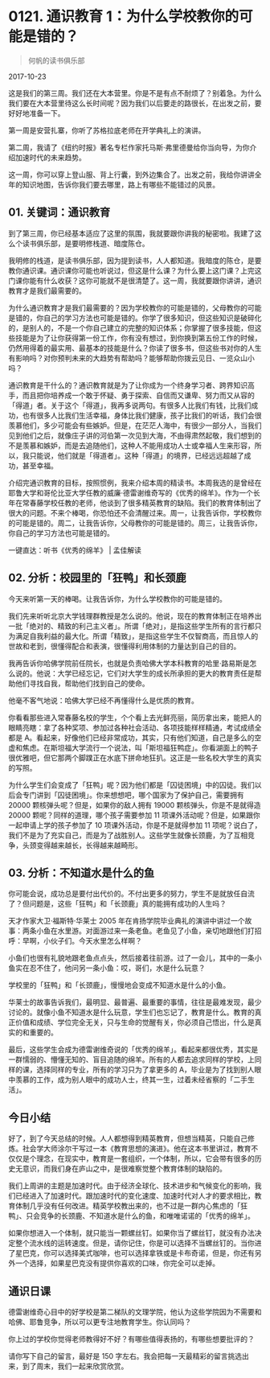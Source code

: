 # 0121. 通识教育 1：为什么学校教你的可能是错的？

> 何帆的读书俱乐部

2017-10-23

这是我们的第三周。我们还在大本营里。你是不是有点不耐烦了？别着急。为什么我们要在大本营里待这么长时间呢？因为我们以后要走的路很长，在出发之前，要好好地准备一下。

第一周是安营扎寨，你听了苏格拉底老师在开学典礼上的演讲。

第二周，我请了《纽约时报》著名专栏作家托马斯·弗里德曼给你当向导，为你介绍加速时代的未来趋势。

这一周，你可以穿上登山服、背上行囊，到外边集合了。出发之前，我给你讲讲全年的知识地图，告诉你我们要去哪里，路上有哪些不能错过的风景。

## 01. 关键词：通识教育

到了第三周，你已经基本适应了这里的氛围，我就要跟你讲我的秘密啦。我建了这么个读书俱乐部，是要明修栈道、暗度陈仓。

我明修的栈道，是读书俱乐部，因为提到读书，人人都知道。我暗度的陈仓，是要教你通识课。通识课你可能也听说过，但这是什么课？为什么要上这门课？上完这门课你能有什么收获？这你可能就不是很清楚了。这一周，我就要跟你讲讲，通识教育才是我们最需要的。

为什么通识教育才是我们最需要的？因为学校教你的可能是错的，父母教你的可能是错的，你自己的学习方法也可能是错的。你学了很多知识，但这些知识是破碎化的，是别人的，不是一个你自己建立的完整的知识体系；你掌握了很多技能，但这些技能是为了让你获得第一份工作，你有没有想过，到你换到第五份工作的时候，仍然用得着的最实用、最基本的技能是什么？你读了很多书，但这些书对你的人生有影响吗？对你预判未来的大趋势有帮助吗？能够帮助你拨云见日、一览众山小吗？

通识教育是干什么的？通识教育就是为了让你成为一个终身学习者、跨界知识高手，而且把你培养成一个敢于怀疑、勇于探索、自信而又谦卑、努力而又从容的「得道」者。关于这个「得道」，我再多说两句。有很多人比我们有钱，比我们成功，也有很多人比我们生活幸福，身体比我们健康，孩子比我们的听话，我们会很羡慕他们，多少可能会有些嫉妒。但是，在茫茫人海中，有很少一部分人，当我们见到他们之后，就像庄子讲的河伯第一次见到大海，不由得肃然起敬，我们想到的不是羡慕和嫉妒，而是去追随他们，这种人不能用成功人士或幸福人生来形容，所以，我只能说，他们就是「得道者」。这种「得道」的境界，已经远远超越了成功，甚至幸福。

介绍完通识教育的目标，按照惯例，我来介绍本周的精读书。本周我选的是曾经在耶鲁大学和哥伦比亚大学任教的威廉·德雷谢维奇写的《优秀的绵羊》。作为一个长年在常春藤学校任教的老师，他谈到了很多精英教育的缺陷。我们的教育体制出了很大的问题。不来个棒喝，你恐怕还不会清醒过来。周一，让我告诉你，学校教你的可能是错的。周二，让我告诉你，父母教你的可能是错的。周三，让我告诉你，你自己的学习方法也可能是错的。

一键直达：听书《优秀的绵羊》 | 孟佳解读

## 02. 分析：校园里的「狂鸭」和长颈鹿

今天来听第一天的棒喝。让我告诉你，为什么学校教你的可能是错的。

我们先来听听北京大学钱理群教授是怎么说的。他说，现在的教育体制正在培养出一批「绝对的、精致的利己主义者」。所谓「绝对」，是指这些学生所有的言行都只为满足自我利益的最大化。所谓「精致」，是指这些学生不仅智商高，而且惊人的世故和老到，很懂得配合和表演，很懂得利用体制的力量达到自己的目的。

我再告诉你哈佛学院前任院长，也就是负责哈佛大学本科教育的哈里·路易斯是怎么说的。他说：大学已经忘记，它们对大学生的成长所承担的更大的教育责任是帮助他们寻找自我，帮助他们找到自己的使命。

他毫不客气地说：哈佛大学已经不再懂得什么是优质的教育。

你看看那些进入常春藤名校的学生，个个看上去光鲜亮丽，简历拿出来，能把人的眼睛亮瞎：拿了各种奖项、参加过各种社会活动、各项技能样样精通，考试成绩全都是 A。看起来，好像他们已经非常成功，其实，只有他们知道，自己是多么的空虚和焦虑。在斯坦福大学流行一个说法，叫「斯坦福狂鸭症」。你看湖面上的鸭子很优雅吧，但它那两个脚蹼正在水底下拼命地狂扒。这正是一些名校大学生的真实的写照。

为什么学生们会变成了「狂鸭」呢？因为他们都是「囚徒困境」中的囚徒。我们以后会专门讲到「囚徒困境」。你来想想吧，哪个国家为了保护自己，需要拥有 20000 颗核弹头呢？但是，如果你的敌人拥有 19000 颗核弹头，你是不是就得造 20000 颗呢？同样的道理，哪个孩子需要参加 11 项课外活动呢？但是，如果跟你一起申请上学的孩子参加了 10 项课外活动，你是不是就得参加 11 项呢？说白了，我们不是为了充实自己，而是为了战胜别人。这些学生就像长颈鹿，为了互相竞争，头颈变得越来越长，长得越来越畸形。

## 03. 分析：不知道水是什么的鱼

你可能会说，成功总是要付出代价的。不付出更多的努力，学生不是就放任自流了？但问题是，这些「狂鸭」和「长颈鹿」真的能拥有成功的人生吗？

天才作家大卫·福斯特·华莱士 2005 年在肯扬学院毕业典礼的演讲中讲过一个故事：两条小鱼在水里游。对面游过来一条老鱼。老鱼见了小鱼，亲切地跟他们打招呼：早啊，小伙子们。今天水里怎么样啊？

小鱼们也很有礼貌地跟老鱼点点头，然后接着往前游。过了一会儿，其中的一条小鱼实在忍不住了，他问另一条小鱼：哎，哥们，水是什么玩意？

学校里的「狂鸭」和「长颈鹿」，慢慢地会变成不知道水是什么的小鱼。

华莱士的故事告诉我们，最明显、最普遍、最重要的事情，往往是最难发现，最少讨论的。就像小鱼不知道水是什么玩意，学生们也忘记了，教育是什么。教育的真正价值和成绩、学位完全无关，只与生命的觉醒有关，你必须自己悟出，什么是真实的和重要的。

最后，这些学生会成为德雷谢维奇说的「优秀的绵羊」。看起来都很优秀，其实是一群懦弱的、懵懂无知的、盲目追随的绵羊。所有的人都去追求同样的学校，上同样的课，选择同样的专业，所有的学习只为了拿更多的 A，毕业是为了找到别人眼中羡慕的工作，成为别人眼中的成功人士，终其一生，过着未经省察的「二手生活」。

## 今日小结

好了，到了今天总结的时候。人人都想得到精英教育，但想当精英，只能自己修炼。社会学大师涂尔干写过一本《教育思想的演进》。他在这本书里讲过，教育不仅仅是个理念，在现实中，教育是一套组织，一个体制，所以，它会带有很多的历史无意识，而我们身在庐山之中，是很难察觉整个教育体制的缺陷的。

我们上周讲的主题是加速时代。由于经济全球化、技术进步和气候变化的影响，我们已经进入了加速时代。跟加速时代的变化速度、加速时代对人才的要求相比，教育体制几乎没有任何改进。精英学校教出来的，也不过是一群内心焦虑的「狂鸭」、只会竞争的长颈鹿、不知道水是什么的鱼，和唯唯诺诺的「优秀的绵羊」。

如果你想进入一个体制，就只能当一颗螺丝钉。如果你当了螺丝钉，就没有办法决定整个流水线的运转速度。但是，请你记住，你是可以选择不当螺丝钉的。当你进了星巴克，你可以选择美式咖啡，也可以选择拿铁或是卡布奇诺，但是，你还有另外一个选择，如果星巴克没有提供你喜欢的口味，你完全可以走掉。

## 通识日课

德雷谢维奇心目中的好学校是第二梯队的文理学院，他认为这些学院因为不需要和哈佛、耶鲁竞争，所以可以更专注地教育学生。你认同吗？

你上过的学校你觉得老师教得好不好？有哪些值得表扬的，有哪些想要批评的？

请你写下自己的留言，最好是 150 字左右。我会把每一天最精彩的留言挑选出来，到了周末，我们一起来欣赏欣赏。

